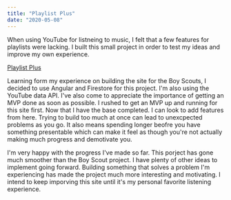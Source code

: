 ```yaml
---
title: "Playlist Plus"
date: "2020-05-08"
---
```


When using YouTube for listneing to music, I felt that a few features for playlists were lacking. I built this small project in order to test my ideas and improve my own experience.

[Playlist Plus](https://playlist.plus/)

Learning form my experience on building the site for the Boy Scouts, I decided to use Angular and Firestore for this project. I'm also using the YouTube data API. I've also come to appreciate the importance of getting an MVP done as soon as possible. I rushed to get an MVP up and running for this site first. Now that I have the base completed. I can look to add features from here. Trying to build too much at once can lead to unexcpected problems as you go. It also means spending longer beofre you have something presentable which can make it feel as though you're not actually making much progress and demotivate you.

I'm very happy with the progress I've made so far. This porject has gone much smoother than the Boy Scout project. I have plenty of other ideas to implement going forward. Building something that solves a problem I'm experiencing has made the project much more interesting and motivating. I intend to keep imporving this site until it's my personal favorite listening experience.
